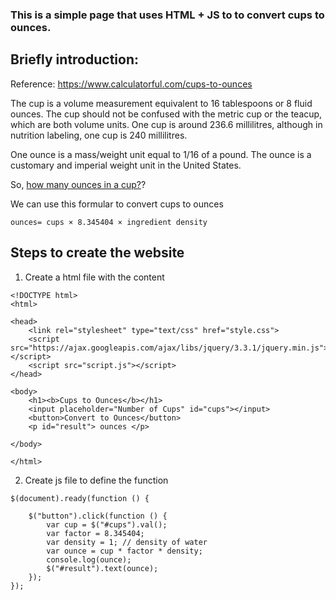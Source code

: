 ### This is a simple page that uses HTML + JS to to convert cups to ounces.

## Briefly introduction: 
Reference: https://www.calculatorful.com/cups-to-ounces

The cup is a volume measurement equivalent to 16 tablespoons or 8 fluid ounces. The cup should not be confused with the metric cup or the teacup, which are both volume units. One cup is around 236.6 millilitres, although in nutrition labeling, one cup is 240 millilitres.

One ounce is a mass/weight unit equal to 1/16 of a pound. The ounce is a customary and imperial weight unit in the United States.

So, [how many ounces in a cup?](https://www.calculatorful.com/cups-to-ounces)? 

We can use this formular to convert cups to ounces
```
ounces= cups × 8.345404 × ingredient density 
```
## Steps to create the website
1. Create a html file with the content
```
<!DOCTYPE html>
<html>

<head>
	<link rel="stylesheet" type="text/css" href="style.css">
	<script src="https://ajax.googleapis.com/ajax/libs/jquery/3.3.1/jquery.min.js"></script>
	<script src="script.js"></script>
</head>

<body>
	<h1><b>Cups to Ounces</b></h1>
	<input placeholder="Number of Cups" id="cups"></input>
	<button>Convert to Ounces</button>
	<p id="result"> ounces </p>

</body>

</html>
```
2. Create js file to define the function
```
$(document).ready(function () {

	$("button").click(function () {
		var cup = $("#cups").val();
		var factor = 8.345404;
		var density = 1; // density of water
		var ounce = cup * factor * density;
		console.log(ounce);
		$("#result").text(ounce);
	});
});

```
